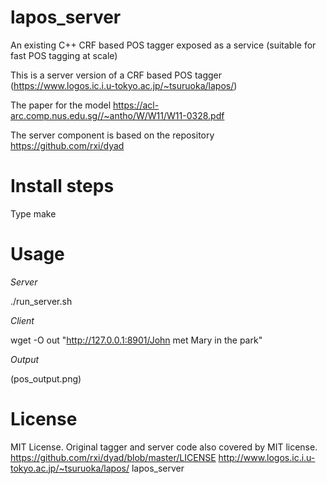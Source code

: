 # lapos_server
An existing C++ CRF based POS tagger exposed as a service (suitable for fast POS tagging at scale)

This is a server version of a CRF based POS tagger (https://www.logos.ic.i.u-tokyo.ac.jp/~tsuruoka/lapos/)

The paper for the model https://acl-arc.comp.nus.edu.sg//~antho/W/W11/W11-0328.pdf

The server component is based on the repository https://github.com/rxi/dyad

# Install steps

Type make


# Usage

*Server*

./run_server.sh

*Client*

wget -O out "http://127.0.0.1:8901/John met Mary in the park"

*Output*

(pos_output.png)


# License

MIT License. Original tagger and server code also covered by MIT license.
https://github.com/rxi/dyad/blob/master/LICENSE
http://www.logos.ic.i.u-tokyo.ac.jp/~tsuruoka/lapos/ lapos_server

